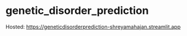 # genetic_disorder_prediction


Hosted: https://geneticdisorderprediction-shreyamahajan.streamlit.app
